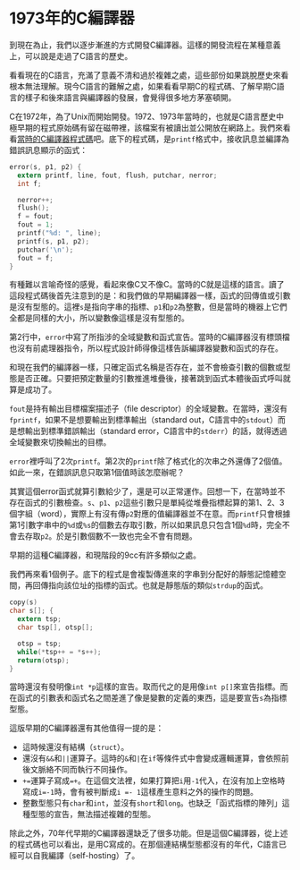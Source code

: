 # 1973年的C編譯器

到現在為止，我們以逐步漸進的方式開發C編譯器。這樣的開發流程在某種意義上，可以說是走過了C語言的歷史。

看看現在的C語言，充滿了意義不清和過於複雜之處，這些部份如果跳脫歷史來看根本無法理解。現今C語言的難解之處，如果看看早期C的程式碼、了解早期C語言的樣子和後來語言與編譯器的發展，會覺得很多地方茅塞頓開。

C在1972年，為了Unix而開始開發。1972、1973年當時的，也就是C語言歷史中極早期的程式原始碼有留在磁帶裡，該檔案有被讀出並公開放在網路上。我們來看看[當時的C編譯器程式碼](https://github.com/qrush/unix/tree/master/src/c)吧。底下的程式碼，是`printf`格式中，接收訊息並編譯為錯誤訊息顯示的函式：

```c
error(s, p1, p2) {
  extern printf, line, fout, flush, putchar, nerror;
  int f;

  nerror++;
  flush();
  f = fout;
  fout = 1;
  printf("%d: ", line);
  printf(s, p1, p2);
  putchar('\n');
  fout = f;
}
```

有種難以言喻奇怪的感覺，看起來像C又不像C。當時的C就是這樣的語言。讀了這段程式碼後首先注意到的是：和我們做的早期編譯器一樣，函式的回傳值或引數是沒有型態的。這裡`s`是指向字串的指標、`p1`和`p2`為整數，但是當時的機器上它們全都是同樣的大小，所以變數像這樣是沒有型態的。

第2行中，`error`中寫了所指涉的全域變數和函式宣告。當時的C編譯器沒有標頭檔也沒有前處理器指令，所以程式設計師得像這樣告訴編譯器變數和函式的存在。

和現在我們的編譯器一樣，只確定函式名稱是否存在，並不會檢查引數的個數或型態是否正確。只要把預定數量的引數推進堆疊後，接著跳到函式本體後函式呼叫就算是成功了。

`fout`是持有輸出目標檔案描述子（file descriptor）的全域變數。在當時，還沒有`fprintf`，如果不是想要輸出到標準輸出（standard out，C語言中的`stdout`）而是想輸出到標準錯誤輸出（standard error，C語言中的`stderr`）的話，就得透過全域變數來切換輸出的目標。

`error`裡呼叫了2次`printf`。第2次的`printf`除了格式化的次串之外還傳了2個值。如此一來，在錯誤訊息只取第1個值時該怎麼辦呢？

其實這個error函式就算引數給少了，還是可以正常運作。回想一下，在當時並不存在函式的引數檢查。`s`、`p1`、`p2`這些引數只是單純從堆疊指標起算的第1、2、3個字組（word），實際上有沒有傳`p2`對應的值編譯器並不在意。而`printf`只會根據第1引數字串中的`%d`或`%s`的個數去存取引數，所以如果訊息只包含1個`%d`時，完全不會去存取`p2`。於是引數個數不一致也完全不會有問題。

早期的這種C編譯器，和現階段的9cc有許多類似之處。

我們再來看1個例子。底下的程式是會複製傳進來的字串到分配好的靜態記憶體空間，再回傳指向該位址的指標的函式。也就是靜態版的類似`strdup`的函式。

```c
copy(s)
char s[]; {
  extern tsp;
  char tsp[], otsp[];

  otsp = tsp;
  while(*tsp++ = *s++);
  return(otsp);
}
```

當時還沒有發明像`int *p`這樣的宣告。取而代之的是用像`int p[]`來宣告指標。而在函式的引數表和函式名之間差進了像是變數的定義的東西，這是要宣告`s`為指標型態。

這版早期的C編譯器還有其他值得一提的是：

* 這時候還沒有結構（`struct`）。
* 還沒有`&&`和`||`運算子。這時的`&`和`|`在`if`等條件式中會變成邏輯運算，會依照前後文脈絡不同而執行不同操作。
* `+=`運算子寫成`=+`。在這個文法裡，如果打算把`i`用`-1`代入，在沒有加上空格時寫成`i=-1`時，會有被判斷成`i =- 1`這樣產生意料之外的操作的問題。
* 整數型態只有`char`和`int`，並沒有`short`和`long`。也缺乏「函式指標的陣列」這種型態的宣告，無法描述複雜的型態。

除此之外，70年代早期的C編譯器還缺乏了很多功能。但是這個C編譯器，從上述的程式碼也可以看出，是用C寫成的。在那個連結構型態都沒有的年代，C語言已經可以自我編譯（self-hosting）了。

